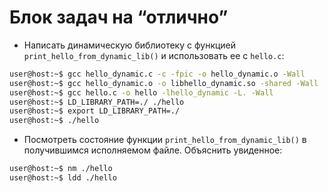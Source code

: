 # Блок задач на “отлично”

+ Написать динамическую библиотеку с функцией `print_hello_from_dynamic_lib()` и использовать ее с `hello.c`:

```bash
user@host:~$ gcc hello_dynamic.c -c -fpic -o hello_dynamic.o -Wall
user@host:~$ gcc hello_dynamic.o -o libhello_dynamic.so -shared -Wall
user@host:~$ gcc hello.c -o hello -lhello_dynamic -L. -Wall
user@host:~$ LD_LIBRARY_PATH=./ ./hello
user@host:~$ export LD_LIBRARY_PATH=./
user@host:~$ ./hello
```

+ Посмотреть состояние функции `print_hello_from_dynamic_lib()` в получившимся исполняемом файле. Объяснить увиденное:
  
```bash
user@host:~$ nm ./hello
user@host:~$ ldd ./hello
```
